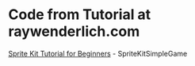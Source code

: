 # Code from Tutorial at raywenderlich.com

[Sprite Kit Tutorial for Beginners](http://www.raywenderlich.com/42699/spritekit-tutorial-for-beginners) - SpriteKitSimpleGame
